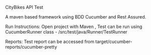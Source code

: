 CityBikes API Test

A maven based framework using BDD Cucumber and Rest Assured.

Run Instructions:
Open project with Maven , 
Test can be run using CucumberRunner class - /src/test/java/Runner/TestRunner

Reports:
Test report can be accessed from target/cucumber-reports/cucumber-pretty

